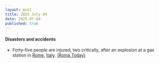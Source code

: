 ```yaml
---
layout: post
title: 2025 July 04
date: 2025-07-04
published: true
---
```



#### Disasters and accidents

* Forty-five people are injured, two critically, after an explosion at a gas station in [Rome](https://en.wikipedia.org/wiki/Rome "Rome"), [Italy](https://en.wikipedia.org/wiki/Italy "Italy"). [(Roma Today)](https://www.romatoday.it/cronaca/esplosione-roma-oggi-incendio-4-luglio-2025.html)
